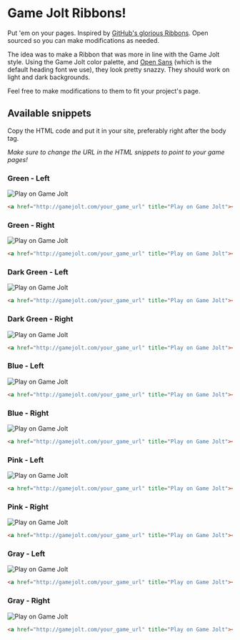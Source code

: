 # Game Jolt Ribbons!

Put 'em on your pages. Inspired by [GitHub's glorious Ribbons](https://github.com/blog/273-github-ribbons). Open sourced so you can make modifications as needed.

The idea was to make a Ribbon that was more in line with the Game Jolt style. Using the Game Jolt color palette, and [Open Sans](http://www.google.com/fonts/specimen/Open+Sans) (which is the default heading font we use), they look pretty snazzy. They should work on light and dark backgrounds.

Feel free to make modifications to them to fit your project's page.

## Available snippets

Copy the HTML code and put it in your site, preferably right after the body tag.

_Make sure to change the URL in the HTML snippets to point to your game pages!_

### Green - Left
![Play on Game Jolt](http://s.gjcdn.net/img/ribbons/play-green-left-1.png)
```html
<a href="http://gamejolt.com/your_game_url" title="Play on Game Jolt"><img style="position: absolute; top: 0; left: 0; border: 0;" src="http://s.gjcdn.net/img/ribbons/play-green-left-1.png" alt="Play on Game Jolt"></a>
```

### Green - Right
![Play on Game Jolt](http://s.gjcdn.net/img/ribbons/play-green-right-1.png)
```html
<a href="http://gamejolt.com/your_game_url" title="Play on Game Jolt"><img style="position: absolute; top: 0; left: 0; border: 0;" src="http://s.gjcdn.net/img/ribbons/play-green-right-1.png" alt="Play on Game Jolt"></a>
```

### Dark Green - Left
![Play on Game Jolt](http://s.gjcdn.net/img/ribbons/play-dark-green-left-1.png)
```html
<a href="http://gamejolt.com/your_game_url" title="Play on Game Jolt"><img style="position: absolute; top: 0; left: 0; border: 0;" src="http://s.gjcdn.net/img/ribbons/play-dark-green-left-1.png" alt="Play on Game Jolt"></a>
```

### Dark Green - Right
![Play on Game Jolt](http://s.gjcdn.net/img/ribbons/play-dark-green-right-1.png)
```html
<a href="http://gamejolt.com/your_game_url" title="Play on Game Jolt"><img style="position: absolute; top: 0; left: 0; border: 0;" src="http://s.gjcdn.net/img/ribbons/play-dark-green-right-1.png" alt="Play on Game Jolt"></a>
```

### Blue - Left
![Play on Game Jolt](http://s.gjcdn.net/img/ribbons/play-blue-left-1.png)
```html
<a href="http://gamejolt.com/your_game_url" title="Play on Game Jolt"><img style="position: absolute; top: 0; left: 0; border: 0;" src="http://s.gjcdn.net/img/ribbons/play-blue-left-1.png" alt="Play on Game Jolt"></a>
```

### Blue - Right
![Play on Game Jolt](http://s.gjcdn.net/img/ribbons/play-blue-right-1.png)
```html
<a href="http://gamejolt.com/your_game_url" title="Play on Game Jolt"><img style="position: absolute; top: 0; left: 0; border: 0;" src="http://s.gjcdn.net/img/ribbons/play-blue-right-1.png" alt="Play on Game Jolt"></a>
```

### Pink - Left
![Play on Game Jolt](http://s.gjcdn.net/img/ribbons/play-pink-left-1.png)
```html
<a href="http://gamejolt.com/your_game_url" title="Play on Game Jolt"><img style="position: absolute; top: 0; left: 0; border: 0;" src="http://s.gjcdn.net/img/ribbons/play-pink-left-1.png" alt="Play on Game Jolt"></a>
```

### Pink - Right
![Play on Game Jolt](http://s.gjcdn.net/img/ribbons/play-pink-right-1.png)
```html
<a href="http://gamejolt.com/your_game_url" title="Play on Game Jolt"><img style="position: absolute; top: 0; left: 0; border: 0;" src="http://s.gjcdn.net/img/ribbons/play-pink-right-1.png" alt="Play on Game Jolt"></a>
```

### Gray - Left
![Play on Game Jolt](http://s.gjcdn.net/img/ribbons/play-gray-left-1.png)
```html
<a href="http://gamejolt.com/your_game_url" title="Play on Game Jolt"><img style="position: absolute; top: 0; left: 0; border: 0;" src="http://s.gjcdn.net/img/ribbons/play-gray-left-1.png" alt="Play on Game Jolt"></a>
```

### Gray - Right
![Play on Game Jolt](http://s.gjcdn.net/img/ribbons/play-gray-right-1.png)
```html
<a href="http://gamejolt.com/your_game_url" title="Play on Game Jolt"><img style="position: absolute; top: 0; left: 0; border: 0;" src="http://s.gjcdn.net/img/ribbons/play-gray-right-1.png" alt="Play on Game Jolt"></a>
```
